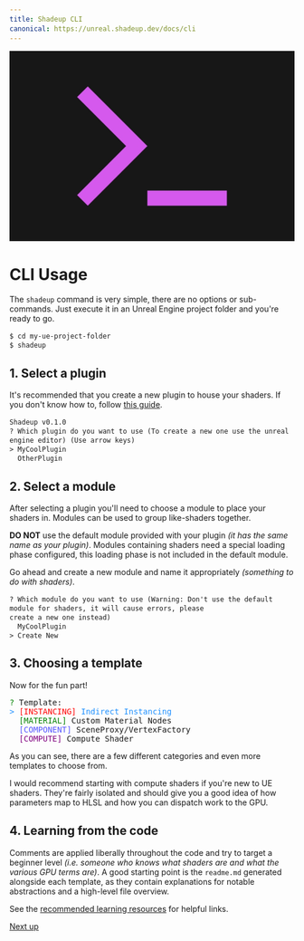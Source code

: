 ```yaml
---
title: Shadeup CLI
canonical: https://unreal.shadeup.dev/docs/cli
---
```


![CLI](img/cli.jpg)

# CLI Usage

The `shadeup` command is very simple, there are no options or sub-commands. Just execute it in an Unreal Engine project folder and you're ready to go.

```shell
$ cd my-ue-project-folder
$ shadeup
```

## 1. Select a plugin

It's recommended that you create a new plugin to house your shaders. If you don't know how to, follow [this guide](https://docs.unrealengine.com/5.0/en-US/plugins-in-unreal-engine/#creatingnewplugins).

```shell
Shadeup v0.1.0
? Which plugin do you want to use (To create a new one use the unreal engine editor) (Use arrow keys)
> MyCoolPlugin
  OtherPlugin
```

## 2. Select a module

After selecting a plugin you'll need to choose a module to place your shaders in. Modules can be used to group like-shaders together.

**DO NOT** use the default module provided with your plugin _(it has the same name as your plugin)_. Modules containing shaders need a special loading phase configured, this loading phase is not included in the default module.

Go ahead and create a new module and name it appropriately _(something to do with shaders)_.

```shell
? Which module do you want to use (Warning: Don't use the default module for shaders, it will cause errors, please
create a new one instead)
  MyCoolPlugin
> Create New
```

## 3. Choosing a template

Now for the fun part!

<pre class="language-shell">
<span style="color: green">?</span> Template:
<span style="color: dodgerblue">></span> <span style="color: red">[INSTANCING]</span> <span style="color: dodgerblue">Indirect Instancing</span>
  <span style="color: green">[MATERIAL]</span> Custom Material Nodes
  <span style="color: #5555ff">[COMPONENT]</span> SceneProxy/VertexFactory
  <span style="color: purple">[COMPUTE]</span> Compute Shader
</pre>

As you can see, there are a few different categories and even more templates to choose from.

I would recommend starting with compute shaders if you're new to UE shaders. They're fairly isolated and should give you a good idea of how parameters map to HLSL and how you can dispatch work to the GPU.

## 4. Learning from the code

Comments are applied liberally throughout the code and try to target a beginner level _(i.e. someone who knows what shaders are and what the various GPU terms are)_. A good starting point is the `readme.md` generated alongside each template, as they contain explanations for notable abstractions and a high-level file overview.

See the [recommended learning resources](/docs/learning) for helpful links.

[Next up](->/docs/compute)
